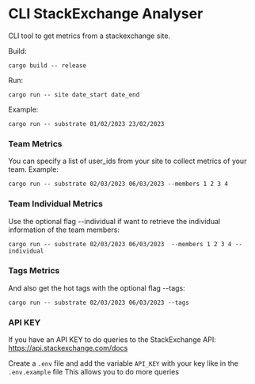 # CLI StackExchange Analyser
CLI tool to get metrics from a stackexchange site.

Build:
```shell
cargo build -- release
```

Run:
```shell
cargo run -- site date_start date_end
```

Example:
```shell
cargo run -- substrate 01/02/2023 23/02/2023
```

### Team Metrics
You can specify a list of user_ids from your site to collect metrics of your team.
Example:

```shell
cargo run -- substrate 02/03/2023 06/03/2023 --members 1 2 3 4
```

### Team Individual Metrics
Use the optional flag --individual if want to retrieve the individual information of the team members:

```shell
cargo run -- substrate 02/03/2023 06/03/2023  --members 1 2 3 4 --individual
```

### Tags Metrics
And also get the hot tags with the optional flag --tags:

```shell
cargo run -- substrate 02/03/2023 06/03/2023 --tags
```

### API KEY
If you have an API KEY to do queries to the StackExchange API: https://api.stackexchange.com/docs 

Create a `.env` file and add the variable `API_KEY` with your key like in the `.env.example` file
This allows you to do more queries